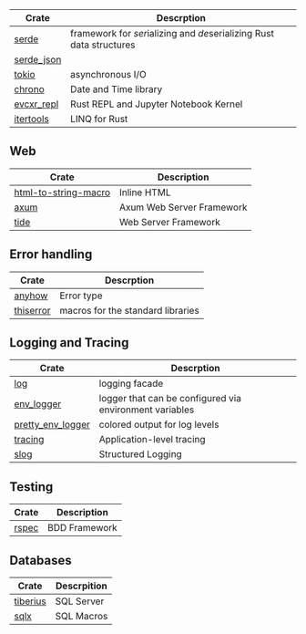 | Crate                                                    | Descrption                                                           |
| -------------------------------------------------------- | -------------------------------------------------------------------- |
| [serde](https://crates.io/crates/serde)                  | framework for *ser*ializing and *de*serializing Rust data structures |
| [serde_json](https://crates.io/crates/serde_json)        |                                                                      |
| [tokio](https://crates.io/crates/tokio)                  | asynchronous I/O                                                     |
| [chrono](https://crates.io/crates/chrono)                | Date and Time library                                                |
| [evcxr_repl](https://crates.io/crates/evcxr_repl)        | Rust REPL and Jupyter Notebook Kernel                                |
| [itertools](https://docs.rs/itertools/latest/itertools/) | LINQ for Rust                                                        |

## Web

| Crate                                                                                    | Description               |
| ---------------------------------------------------------------------------------------- | ------------------------- |
| [html-to-string-macro](https://crates.io/crates/html-to-string-macro/0.2.5/dependencies) | Inline HTML               |
| [axum](https://crates.io/crates/axum)                 | Axum Web Server Framework |
| [tide](https://github.com/http-rs/tide)                                                  | Web Server Framework      |

## Error handling

| Crate                                                           | Descrption                                                           |
| --------------------------------------------------------------- | -------------------------------------------------------------------- |
| [anyhow](https://crates.io/crates/anyhow)                       | Error type                                                           |
| [thiserror](https://crates.io/crates/thiserror)                 | macros for the standard libraries                                    |

## Logging and Tracing

| Crate                                                           | Descrption                                              |
| --------------------------------------------------------------- | ------------------------------------------------------- |
| [log](https://crates.io/crates/log)                             | logging facade                                          |
| [env_logger](https://crates.io/crates/env_logger)               | logger that can be configured via environment variables |
| [pretty_env_logger](https://crates.io/crates/pretty_env_logger) | colored output for log levels                           |
| [tracing](https://crates.io/crates/tracing)                     | Application-level tracing                               |
| [slog](https://crates.io/crates/slog)                           | Structured Logging                                      |

## Testing

| Crate                                        | Description   |
| -------------------------------------------- | ------------- |
| [rspec](https://github.com/rust-rspec/rspec) | BDD Framework |

## Databases

| Crate                                                  | Descrpition |
| ------------------------------------------------------ | ----------- |
| [tiberius](https://docs.rs/tiberius/latest/tiberius/#) | SQL Server  |
| [sqlx](https://crates.io/crates/sqlx)                  | SQL Macros  |
